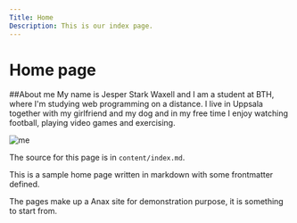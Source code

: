 ```yaml
---
Title: Home
Description: This is our index page.
---
```


Home page
==========================
##About me
My name is Jesper Stark Waxell and I am a student at BTH, where I'm studying web programming on a distance. I live in Uppsala together with my girlfriend and my dog and in my free time I enjoy watching football, playing video games and exercising.

![me](%assets_url%/img/me.jpg)

The source for this page is in `content/index.md`.

This is a sample home page written in markdown with some frontmatter defined.

The pages make up a Anax site for demonstration purpose, it is something to start from.
